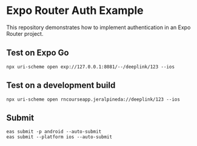 # Expo Router Auth Example

This repository demonstrates how to implement authentication in an Expo Router project.

## Test on Expo Go

```ssh
npx uri-scheme open exp://127.0.0.1:8081/--/deeplink/123 --ios

```

## Test on a development build

```ssh
npx uri-scheme open rncourseapp.jeralpineda://deeplink/123 --ios

```

## Submit

```ssh
eas submit -p android --auto-submit
eas submit --platform ios --auto-submit
```
